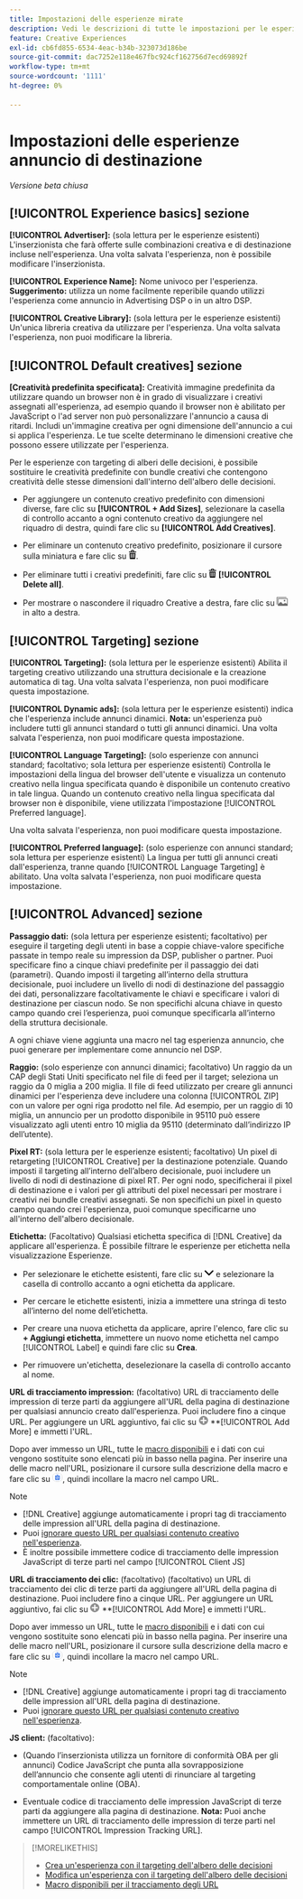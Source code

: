 ```yaml
---
title: Impostazioni delle esperienze mirate
description: Vedi le descrizioni di tutte le impostazioni per le esperienze annuncio mirate.
feature: Creative Experiences
exl-id: cb6fd855-6534-4eac-b34b-323073d186be
source-git-commit: dac7252e118e467fbc924cf162756d7ecd69892f
workflow-type: tm+mt
source-wordcount: '1111'
ht-degree: 0%

---
```


# Impostazioni delle esperienze annuncio di destinazione

*Versione beta chiusa*

## [!UICONTROL Experience basics] sezione

**[!UICONTROL Advertiser]:** (sola lettura per le esperienze esistenti) L&#39;inserzionista che farà offerte sulle combinazioni creativa e di destinazione incluse nell&#39;esperienza. Una volta salvata l&#39;esperienza, non è possibile modificare l&#39;inserzionista.

**[!UICONTROL Experience Name]:** Nome univoco per l&#39;esperienza. **Suggerimento:** utilizza un nome facilmente reperibile quando utilizzi l&#39;esperienza come annuncio in Advertising DSP o in un altro DSP.

**[!UICONTROL Creative Library]:** (sola lettura per le esperienze esistenti) Un&#39;unica libreria creativa da utilizzare per l&#39;esperienza. Una volta salvata l&#39;esperienza, non puoi modificare la libreria.

## [!UICONTROL Default creatives] sezione

**\[Creatività predefinita specificata\]:** Creatività immagine predefinita da utilizzare quando un browser non è in grado di visualizzare i creativi assegnati all&#39;esperienza, ad esempio quando il browser non è abilitato per JavaScript o l&#39;ad server non può personalizzare l&#39;annuncio a causa di ritardi. Includi un&#39;immagine creativa per ogni dimensione dell&#39;annuncio a cui si applica l&#39;esperienza. Le tue scelte determinano le dimensioni creative che possono essere utilizzate per l&#39;esperienza.<!-- In the legacy product, you selected the ad sizes for the experience, and then selected default images for each of those ad sizes. This feels a little wonky in that there isn't a distinct/obvious "Creative Sizes" setting to reference. -->

Per le esperienze con targeting di alberi delle decisioni, è possibile sostituire le creatività predefinite con bundle creativi che contengono creatività delle stesse dimensioni dall&#39;interno dell&#39;albero delle decisioni.<!-- verify -->

* Per aggiungere un contenuto creativo predefinito con dimensioni diverse, fare clic su **[!UICONTROL + Add Sizes]**, selezionare la casella di controllo accanto a ogni contenuto creativo da aggiungere nel riquadro di destra, quindi fare clic su **[!UICONTROL Add Creatives]**.

* Per eliminare un contenuto creativo predefinito, posizionare il cursore sulla miniatura e fare clic su ![Elimina](/help/creative/assets/delete.png "Elimina").

* Per eliminare tutti i creativi predefiniti, fare clic su ![Elimina](/help/creative/assets/delete.png "Elimina") **[!UICONTROL Delete all]**.

* Per mostrare o nascondere il riquadro Creative a destra, fare clic su ![Mostra/Nascondi](/help/creative/assets/hide-show-creatives.png "Mostra/Nascondi") in alto a destra.

## [!UICONTROL Targeting] sezione

**[!UICONTROL Targeting]:** (sola lettura per le esperienze esistenti) Abilita il targeting creativo utilizzando una struttura decisionale e la creazione automatica di tag. Una volta salvata l&#39;esperienza, non puoi modificare questa impostazione.

**[!UICONTROL Dynamic ads]:** (sola lettura per le esperienze esistenti) indica che l&#39;esperienza include annunci dinamici. **Nota:** un&#39;esperienza può includere tutti gli annunci standard o tutti gli annunci dinamici. Una volta salvata l&#39;esperienza, non puoi modificare questa impostazione.

**[!UICONTROL Language Targeting]:** (solo esperienze con annunci standard; facoltativo; sola lettura per esperienze esistenti) Controlla le impostazioni della lingua del browser dell&#39;utente e visualizza un contenuto creativo nella lingua specificata quando è disponibile un contenuto creativo in tale lingua. Quando un contenuto creativo nella lingua specificata dal browser non è disponibile, viene utilizzata l&#39;impostazione [!UICONTROL Preferred language].

Una volta salvata l&#39;esperienza, non puoi modificare questa impostazione.

**[!UICONTROL Preferred language]:** (solo esperienze con annunci standard; sola lettura per esperienze esistenti) La lingua per tutti gli annunci creati dall&#39;esperienza, tranne quando [!UICONTROL Language Targeting] è abilitato. Una volta salvata l&#39;esperienza, non puoi modificare questa impostazione.

## [!UICONTROL Advanced] sezione

**Passaggio dati:** (sola lettura per esperienze esistenti; facoltativo) per eseguire il targeting degli utenti in base a coppie chiave-valore specifiche passate in tempo reale su impression da DSP, publisher o partner. Puoi specificare fino a cinque chiavi predefinite per il passaggio dei dati (parametri). Quando imposti il targeting all’interno della struttura decisionale, puoi includere un livello di nodi di destinazione del passaggio dei dati, personalizzare facoltativamente le chiavi e specificare i valori di destinazione per ciascun nodo. Se non specifichi alcuna chiave in questo campo quando crei l’esperienza, puoi comunque specificarla all’interno della struttura decisionale.

A ogni chiave viene aggiunta una macro nel tag esperienza annuncio, che puoi generare per implementare come annuncio nel DSP.

**Raggio:** (solo esperienze con annunci dinamici; facoltativo) Un raggio da un CAP degli Stati Uniti specificato nel file di feed per il target; seleziona un raggio da 0 miglia a 200 miglia. Il file di feed utilizzato per creare gli annunci dinamici per l&#39;esperienza deve includere una colonna [!UICONTROL ZIP]<!-- or a user-named column mapped to a ZIP column --> con un valore per ogni riga prodotto nel file. Ad esempio, per un raggio di 10 miglia, un annuncio per un prodotto disponibile in 95110 può essere visualizzato agli utenti entro 10 miglia da 95110 (determinato dall’indirizzo IP dell’utente).

**Pixel RT:** (sola lettura per le esperienze esistenti; facoltativo) Un pixel di retargeting [!UICONTROL Creative] per la destinazione potenziale. Quando imposti il targeting all’interno dell’albero decisionale, puoi includere un livello di nodi di destinazione di pixel RT. Per ogni nodo, specificherai il pixel di destinazione e i valori per gli attributi del pixel necessari per mostrare i creativi nei bundle creativi assegnati. Se non specifichi un pixel in questo campo quando crei l&#39;esperienza, puoi comunque specificarne uno all&#39;interno dell&#39;albero decisionale.<!-- May move this to just within the decision tree. -->

**Etichetta:**<!-- should be "Labels" --> (Facoltativo) Qualsiasi etichetta specifica di [!DNL Creative] da applicare all&#39;esperienza. È possibile filtrare le esperienze per etichetta nella visualizzazione Esperienze<!-- sic -->.

* Per selezionare le etichette esistenti, fare clic su ![Giù](/help/creative/assets/chevron-down.png "Giù") e selezionare la casella di controllo accanto a ogni etichetta da applicare.

* Per cercare le etichette esistenti, inizia a immettere una stringa di testo all’interno del nome dell’etichetta.

* Per creare una nuova etichetta da applicare, aprire l&#39;elenco, fare clic su **+ Aggiungi etichetta**, immettere un nuovo nome etichetta nel campo [!UICONTROL Label] e quindi fare clic su **Crea**.

* Per rimuovere un&#39;etichetta, deselezionare la casella di controllo accanto al nome.

**URL di tracciamento impression:** (facoltativo) URL di tracciamento delle impression di terze parti da aggiungere all&#39;URL della pagina di destinazione per qualsiasi annuncio creato dall&#39;esperienza. Puoi includere fino a cinque URL. Per aggiungere un URL aggiuntivo, fai clic su ![icona](/help/creative/assets/create.png) **[!UICONTROL Add More] e immetti l&#39;URL.

Dopo aver immesso un URL, tutte le [macro disponibili](/help/creative/creative-macros.md) e i dati con cui vengono sostituite sono elencati più in basso nella pagina. Per inserire una delle macro nell&#39;URL, posizionare il cursore sulla descrizione della macro e fare clic su ![Copia negli Appunti](/help/creative/assets/copy-to-clipboard.png "Copia negli Appunti"), quindi incollare la macro nel campo URL.

>[!NOTE]
>
>* [!DNL Creative] aggiunge automaticamente i propri tag di tracciamento delle impression all&#39;URL della pagina di destinazione.
>* Puoi [ignorare questo URL per qualsiasi contenuto creativo nell&#39;esperienza](experience-tracking-urls-targeting.md).
>* È inoltre possibile immettere codice di tracciamento delle impression JavaScript di terze parti nel campo [!UICONTROL Client JS]

**URL di tracciamento dei clic:** (facoltativo) (facoltativo) un URL di tracciamento dei clic di terze parti da aggiungere all&#39;URL della pagina di destinazione. Puoi includere fino a cinque URL. Per aggiungere un URL aggiuntivo, fai clic su ![icona](/help/creative/assets/create.png) **[!UICONTROL Add More] e immetti l&#39;URL.

Dopo aver immesso un URL, tutte le [macro disponibili](/help/creative/creative-macros.md) e i dati con cui vengono sostituite sono elencati più in basso nella pagina. Per inserire una delle macro nell&#39;URL, posizionare il cursore sulla descrizione della macro e fare clic su ![Copia negli Appunti](/help/creative/assets/copy-to-clipboard.png "Copia negli Appunti"), quindi incollare la macro nel campo URL.

>[!NOTE]
>
>* [!DNL Creative] aggiunge automaticamente i propri tag di tracciamento delle impression all&#39;URL della pagina di destinazione.
>* Puoi [ignorare questo URL per qualsiasi contenuto creativo nell&#39;esperienza](experience-tracking-urls-targeting.md).

**JS client:** (facoltativo):

* (Quando l’inserzionista utilizza un fornitore di conformità OBA per gli annunci) Codice JavaScript che punta alla sovrapposizione dell’annuncio che consente agli utenti di rinunciare al targeting comportamentale online (OBA).

* Eventuale codice di tracciamento delle impression JavaScript di terze parti da aggiungere alla pagina di destinazione. **Nota:** Puoi anche immettere un URL di tracciamento delle impression di terze parti nel campo [!UICONTROL Impression Tracking URL].

>[!MORELIKETHIS]
>
>* [Crea un&#39;esperienza con il targeting dell&#39;albero delle decisioni](experience-create-targeting.md)
>* [Modifica un&#39;esperienza con il targeting dell&#39;albero delle decisioni](experience-edit-targeting.md)
>* [Macro disponibili per il tracciamento degli URL](/help/creative/creative-macros.md)
